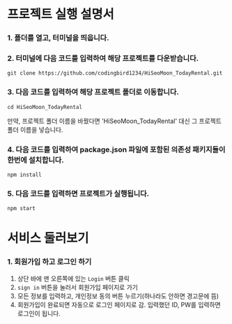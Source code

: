 # 프로젝트 실행 설명서
### 1. 폴더를 열고, 터미널을 띄웁니다.
### 2. 터미널에 다음 코드를 입력하여 해당 프로젝트를 다운받습니다.
    git clone https://github.com/codingbird1234/HiSeoMoon_TodayRental.git
### 3. 다음 코드를 입력하여 해당 프로젝트 폴더로 이동합니다.
    cd HiSeoMoon_TodayRental
만약, 프로젝트 폴더 이름을 바꿨다면 'HiSeoMoon_TodayRental' 대신 그 프로젝트 폴더 이름을 넣습니다.
### 4. 다음 코드를 입력하여 package.json 파일에 포함된 의존성 패키지들이 한번에 설치합니다.
    npm install
### 5. 다음 코드를 입력하면 프로젝트가 실행됩니다.
    npm start


# 서비스 둘러보기
### 1. 회원가입 하고 로그인 하기
1. 상단 바에 맨 오른쪽에 있는 `Login` 버튼 클릭
2. `sign in` 버튼을 눌러서 회원가입 페이지로 가기
3. 모든 정보를 입력하고, 개인정보 동의 버튼 누르기(하나라도 안하면 경고문에 뜸)
4. 회원가입이 완료되면 자동으로 로그인 페이지로 감. 입력했던 ID, PW를 입력하면 로그인이 됩니다.
